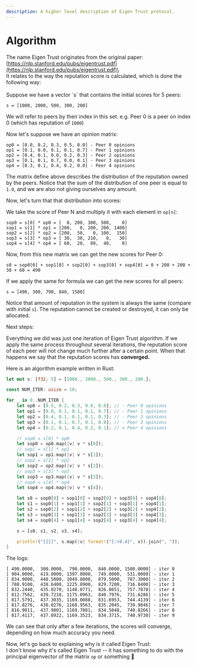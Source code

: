 ```yaml
---
description: A higher level description of Eigen Trust protocol.
---
```


# Algorithm

The name Eigen Trust originates from the original paper: [https://nlp.stanford.edu/pubs/eigentrust.pdf](https://nlp.stanford.edu/pubs/eigentrust.pdf)\
\
It relates to the way the reputation score is calculated, which is done the following way:\
\
Suppose we have a vector \`s\` that contains the initial scores for 5 peers:

```
s = [1000, 2000, 500, 300, 200]
```

We will refer to peers by their index in this set. e.g. Peer 0 is a peer on index 0 (which has reputation of `1000`)

Now let's suppose we have an opinion matrix:

```
op0 = [0.0, 0.2, 0.3, 0.5, 0.0] - Peer 0 opinions
op1 = [0.1, 0.0, 0.1, 0.1, 0.7] - Peer 1 opinions
op2 = [0.4, 0.1, 0.0, 0.2, 0.3] - Peer 2 opinions
op3 = [0.1, 0.1, 0.7, 0.0, 0.1] - Peer 3 opinions
op4 = [0.3, 0.1, 0.4, 0.2, 0.0] - Peer 4 opinions
```

The matrix define above describes the distribution of the reputation owned by the peers. Notice that the sum of the distribution of one peer is equal to `1.0`, and we are also not giving ourselves any amount.

Now, let's turn that that distribution into scores:

We take the score of Peer N and multiply it with each element in `op[n]`:

```
sop0 = s[0] * op0 = [  0, 200, 300, 500,    0]
sop1 = s[1] * op1 = [200,   0, 200, 200, 1400]
sop2 = s[2] * op2 = [200,  50,   0, 100,  150]
sop3 = s[3] * op3 = [ 30,  30, 210,   0,   30]
sop4 = s[4] * op4 = [ 60,  20,  80,  40,    0]
```

Now, from this new matrix we can get the new scores for Peer 0:

```
s0 = sop0[0] + sop1[0] + sop2[0] + sop3[0] + sop4[0] = 0 + 200 + 200 + 30 + 60 = 490
```

If we apply the same for formula we can get the new scores for all peers:

```
s = [490, 300, 790, 840, 1580]
```

Notice that amount of reputation in the system is always the same (compare with initial `s`). The reputation cannot be created or destroyed, it can only be allocated.

Next steps:

Everything we did was just one iteration of Eigen Trust algorithm. If we apply the same process throughout several iterations, the reputation score of each peer will not change much further after a certain point. When that happens we say that the reputation scores has **converged.**

Here is an algorithm example written in Rust:

```rust
let mut s: [f32; 5] = [1000., 2000., 500., 300., 200.];

const NUM_ITER: usize = 10;

for _ in 0..NUM_ITER {
	let op0 = [0.5, 0.2, 0.3, 0.0, 0.0]; // - Peer 0 opinions
	let op1 = [0.0, 0.1, 0.1, 0.1, 0.7]; // - Peer 1 opinions
	let op2 = [0.4, 0.1, 0.1, 0.1, 0.3]; // - Peer 2 opinions
	let op3 = [0.1, 0.1, 0.7, 0.1, 0.0]; // - Peer 3 opinions
	let op4 = [0.2, 0.1, 0.4, 0.2, 0.1]; // = Peer 4 opinions

	// sop0 = s[0] * op0
	let sop0 = op0.map(|v| v * s[0]);
	// sop1 = s[1] * op1
	let sop1 = op1.map(|v| v * s[1]);
	// sop2 = s[2] * op2
	let sop2 = op2.map(|v| v * s[2]);
	// sop3 = s[3] * op3
	let sop3 = op3.map(|v| v * s[3]);
	// sop4 = s[4] * op4
	let sop4 = op4.map(|v| v * s[4]);

	let s0 = sop0[0] + sop1[0] + sop2[0] + sop3[0] + sop4[0];
	let s1 = sop0[1] + sop1[1] + sop2[1] + sop3[1] + sop4[1];
	let s2 = sop0[2] + sop1[2] + sop2[2] + sop3[2] + sop4[2];
	let s3 = sop0[3] + sop1[3] + sop2[3] + sop3[3] + sop4[3];
	let s4 = sop0[4] + sop1[4] + sop2[4] + sop3[4] + sop4[4];

	s = [s0, s1, s2, s3, s4];

	println!("[{}]", s.map(|v| format!("{:>9.4}", v)).join(", "));
}
```

The logs:

```
[ 490.0000,  300.0000,  790.0000,  840.0000, 1580.0000] - iter 0
[ 904.0000,  419.0000, 1397.0000,  749.0000,  531.0000] - iter 1
[ 834.9000,  448.5000, 1049.8000,  879.5000,  787.3000] - iter 2
[ 788.9100,  438.6400, 1225.8900,  829.7200,  716.8400] - iter 3
[ 832.2440,  435.0270, 1148.0771,  826.8651,  757.7870] - iter 4
[ 812.7562,  439.7218, 1175.0963,  840.7976,  731.6286] - iter 5
[ 817.5791,  437.3035, 1169.0088,  831.6953,  744.4139] - iter 6
[ 817.8276,  438.0276, 1168.9563,  835.2045,  739.9846] - iter 7
[ 816.9011,  437.9801, 1169.7881,  834.5048,  740.8266] - iter 8
[ 817.4117,  437.8922, 1169.3523,  834.3715,  740.9730] - iter 9
```

We can see that only after a few iterations, the scores will converge, depending on how much accuracy you need.

Now, let's go back to explaining why is it called Eigen Trust:\
I don't know why it's called Eigen Trust -- it has something to do with the principal eigenvector of the matrix `op`  or something :tada:
